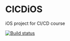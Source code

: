 # CICDiOS
iOS project for CI/CD course

[![Build status](https://build.appcenter.ms/v0.1/apps/6377d5ca-c15b-489d-a24e-326cc0a2a946/branches/dev/badge)](https://appcenter.ms)
